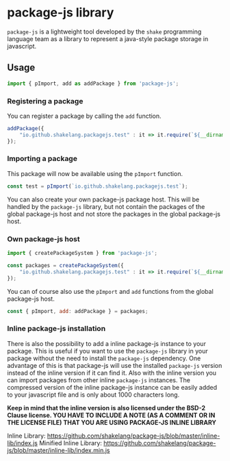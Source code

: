 # package-js library

`package-js` is a lightweight tool developed by the `shake` programming language team as a library to represent a 
java-style package storage in javascript.

## Usage

```javascript
import { pImport, add as addPackage } from 'package-js';
```

### Registering a package

You can register a package by calling the `add` function.

```javascript
addPackage({
    "io.github.shakelang.packagejs.test" : it => it.require(`${__dirname}/test.js`)
});
```


### Importing a package

This package will now be available using the `pImport` function.

```javascript
const test = pImport(`io.github.shakelang.packagejs.test`);
```

You can also create your own package-js package host. This will be handled by the `package-js` library, but not contain
the packages of the global package-js host and not store the packages in the global package-js host.

### Own package-js host

```javascript
import { createPackageSystem } from 'package-js';

const packages = createPackageSystem({
    "io.github.shakelang.packagejs.test" : it => it.require(`${__dirname}/test.js`)
});
```

You can of course also use the `pImport`  and `add` functions from the global package-js host.

```javascript
const { pImport, add: addPackage } = packages;
```

### Inline package-js installation

There is also the possibility to add a inline package-js instance to your package. This is useful if you want to use 
the `package-js` library in your package without the need to install the `package-js` dependency. One advantage of this
is that package-js will use the installed `package-js` version instead of the inline version if it can find it. Also 
with the inline version you can import packages from other inline `package-js` instances. The compressed version of
the inline package-js instance can be easily added to your javascript file and is only about 1000 characters long.

**Keep in mind that the inline version is also licensed under the BSD-2 Clause license. YOU HAVE TO INCLUDE A NOTE (AS 
A COMMENT OR IN THE LICENSE FILE) THAT YOU ARE USING PACKAGE-JS INLINE LIBRARY**


Inline Library: https://github.com/shakelang/package-js/blob/master/inline-lib/index.js
Minified Inline Library: https://github.com/shakelang/package-js/blob/master/inline-lib/index.min.js
